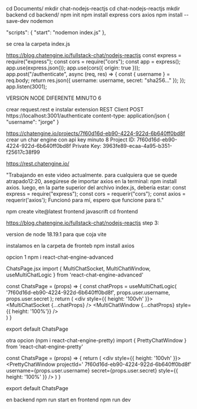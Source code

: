 cd Documents/
mkdir chat-nodejs-reactjs
cd chat-nodejs-reactjs
mkdir backend
cd backend/
npm init
npm install express cors axios
npm install --save-dev nodemon

"scripts": {
    "start": "nodemon index.js"
  },

se crea la carpeta index.js

https://blog.chatengine.io/fullstack-chat/nodejs-reactjs
const express = require("express");
const cors = require("cors");
const app = express();
app.use(express.json());
app.use(cors({ origin: true }));
app.post("/authenticate", async (req, res) => {
  const { username } = req.body;
  return res.json({ username: username, secret: "sha256..." });
});
app.listen(3001);

VERSION NODE DIFERENTE MINUTO 6

crear request.rest e instalar extension REST Client
POST https://localhost:3001/authenticate 
content-type: application/json
{ "username": "jorge" }

https://chatengine.io/projects/7f60d16d-eb90-4224-922d-6b640ff0bd8f
crear un char engine con api key
minuto 8
Project ID:
7f60d16d-eb90-4224-922d-6b640ff0bd8f
Private Key:
3963fe89-ecaa-4a95-b351-f25617c38f99 

https://rest.chatengine.io/

"Trabajando en este video actualmente. 
para cualquiera que se quede atrapado12:20, 
asegúrese de importar axios en la terminal: 
npm install axios. luego, en la parte superior 
del archivo index.js, debería estar: const 
express = require("express");
const cors = requerir("cors");
const axios = requerir('axios'); Funcionó 
para mí, espero que funcione para ti."

npm create vite@latest
frontend
javascrift
cd frontend

https://blog.chatengine.io/fullstack-chat/nodejs-reactjs
step 3:

version de node 18.19.1 para que coja vite

instalamos en la carpeta de fronteb
npm install axios

opcion 1 npm i react-chat-engine-advanced

ChatsPage.jsx
import { MultiChatSocket, MultiChatWindow, useMultiChatLogic } from 'react-chat-engine-advanced'

const ChatsPage = (props) => {
    const chatProps = useMultiChatLogic(
        '7f60d16d-eb90-4224-922d-6b640ff0bd8f', 
        props.user.username, 
        props.user.secret
    );
    return (
        <div style={{ height: '100vh' }}>
            <MultiChatSocket {...chatProps} />
            <MultiChatWindow {...chatProps} style={{ height: '100%'}} />    
        </div>
    )
}

export default ChatsPage


otra opcion (npm i react-chat-engine-pretty)
import { PrettyChatWindow } from 'react-chat-engine-pretty'

const ChatsPage = (props) => {
    return (
        <div style={{ height: '100vh' }}>
           <PrettyChatWindow
                projectId='
                7f60d16d-eb90-4224-922d-6b640ff0bd8f'
                username={props.user.username}
                secret={props.user.secret}
                style={{ height: '100%' }}
            />
        </div>
    )
}

export default ChatsPage

en backend npm run start
en frontend npm run dev
